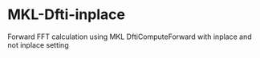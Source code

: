 # MKL-Dfti-inplace
Forward FFT calculation using MKL DftiComputeForward with inplace and not inplace setting 
